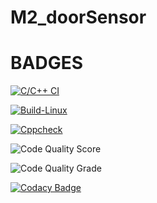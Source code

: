 # M2_doorSensor

# BADGES

[![C/C++ CI](https://github.com/19wh5a0202-Ujwala/M2_doorSensor/actions/workflows/c-cpp.yml/badge.svg)](https://github.com/19wh5a0202-Ujwala/M2_doorSensor/actions/workflows/c-cpp.yml)

[![Build-Linux](https://github.com/19wh5a0202-Ujwala/M2_doorSensor/actions/workflows/Build-Linux.yml/badge.svg)](https://github.com/19wh5a0202-Ujwala/M2_doorSensor/actions/workflows/Build-Linux.yml)

[![Cppcheck](https://github.com/19wh5a0202-Ujwala/M2_doorSensor/actions/workflows/cpp-check.yml/badge.svg)](https://github.com/19wh5a0202-Ujwala/M2_doorSensor/actions/workflows/cpp-check.yml)

![Code Quality Score](https://api.codiga.io/project/32973/score/svg)

![Code Quality Grade](https://api.codiga.io/project/32973/status/svg)

[![Codacy Badge](https://app.codacy.com/project/badge/Grade/21699ff48fb24f2381e990796a04bfa1)](https://www.codacy.com/gh/19wh5a0202-Ujwala/M2_doorSensor/dashboard?utm_source=github.com&amp;utm_medium=referral&amp;utm_content=19wh5a0202-Ujwala/M2_doorSensor&amp;utm_campaign=Badge_Grade)




